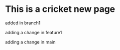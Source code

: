 # This is a cricket new page
<head> added in branch1 </head>
<p> adding a change in feature1 </p>
<p> adding a change in main </p>
